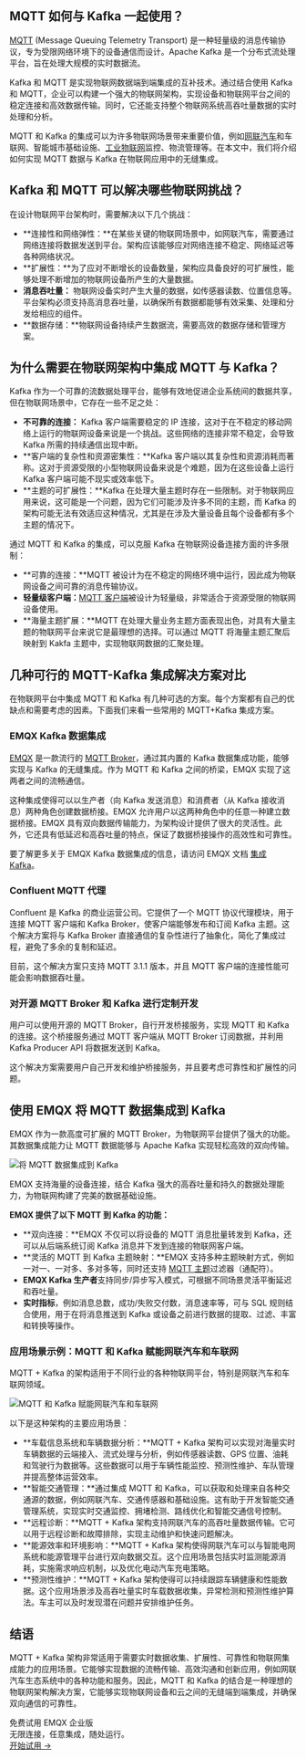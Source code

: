 ## MQTT 如何与 Kafka 一起使用？

[MQTT](https://www.emqx.com/zh/blog/the-easiest-guide-to-getting-started-with-mqtt) (Message Queuing Telemetry Transport) 是一种轻量级的消息传输协议，专为受限网络环境下的设备通信而设计。Apache Kafka 是一个分布式流处理平台，旨在处理大规模的实时数据流。

Kafka 和 MQTT 是实现物联网数据端到端集成的互补技术。通过结合使用 Kafka 和 MQTT，企业可以构建一个强大的物联网架构，实现设备和物联网平台之间的稳定连接和高效数据传输。同时，它还能支持整个物联网系统高吞吐量数据的实时处理和分析。

MQTT 和 Kafka 的集成可以为许多物联网场景带来重要价值，例如[网联汽车](https://www.emqx.com/zh/blog/connected-cars-and-automotive-connectivity-all-you-need-to-know)和车联网、智能城市基础设施、[工业物联网](https://www.emqx.com/zh/blog/iiot-explained-examples-technologies-benefits-and-challenges)监控、物流管理等。在本文中，我们将介绍如何实现 MQTT 数据与 Kafka 在物联网应用中的无缝集成。

## Kafka 和 MQTT 可以解决哪些物联网挑战？

在设计物联网平台架构时，需要解决以下几个挑战：

- **连接性和网络弹性：**在某些关键的物联网场景中，如网联汽车，需要通过网络连接将数据发送到平台。架构应该能够应对网络连接不稳定、网络延迟等各种网络状况。
- **扩展性：**为了应对不断增长的设备数量，架构应具备良好的可扩展性，能够处理不断增加的物联网设备所产生的大量数据。
- **消息吞吐量：** 物联网设备实时产生大量的数据，如传感器读数、位置信息等。平台架构必须支持高消息吞吐量，以确保所有数据都能够有效采集、处理和分发给相应的组件。
- **数据存储：**物联网设备持续产生数据流，需要高效的数据存储和管理方案。

## 为什么需要在物联网架构中集成 MQTT 与 Kafka？

Kafka 作为一个可靠的流数据处理平台，能够有效地促进企业系统间的数据共享，但在物联网场景中，它存在一些不足之处：

- **不可靠的连接：** Kafka 客户端需要稳定的 IP 连接，这对于在不稳定的移动网络上运行的物联网设备来说是一个挑战。这些网络的连接非常不稳定，会导致 Kafka 所需的持续通信出现中断。
- **客户端的复杂性和资源密集性：**Kafka 客户端以其复杂性和资源消耗而著称。这对于资源受限的小型物联网设备来说是个难题，因为在这些设备上运行 Kafka 客户端可能不现实或效率低下。
- **主题的可扩展性：**Kafka 在处理大量主题时存在一些限制。对于物联网应用来说，这可能是一个问题，因为它们可能涉及许多不同的主题，而 Kafka 的架构可能无法有效适应这种情况，尤其是在涉及大量设备且每个设备都有多个主题的情况下。

通过 MQTT 和 Kafka 的集成，可以克服 Kafka 在物联网设备连接方面的许多限制：

- **可靠的连接：**MQTT 被设计为在不稳定的网络环境中运行，因此成为物联网设备之间可靠的消息传输协议。
- **轻量级客户端：**[MQTT 客户端](https://www.emqx.com/zh/blog/mqtt-client-tools)被设计为轻量级，非常适合于资源受限的物联网设备使用。
- **海量主题扩展：**MQTT 在处理大量业务主题方面表现出色，对具有大量主题的物联网平台来说它是最理想的选择。可以通过 MQTT 将海量主题汇聚后映射到 Kakfa 主题中，实现物联网数据的汇聚处理。

## 几种可行的 MQTT-Kafka 集成解决方案对比

在物联网平台中集成 MQTT 和 Kafka 有几种可选的方案。每个方案都有自己的优缺点和需要考虑的因素。下面我们来看一些常用的 MQTT+Kafka 集成方案。

### EMQX Kafka 数据集成

[EMQX](https://www.emqx.com/zh/products/emqx) 是一款流行的 [MQTT Broker](https://www.emqx.com/zh/blog/the-ultimate-guide-to-mqtt-broker-comparison)，通过其内置的 Kafka 数据集成功能，能够实现与 Kafka 的无缝集成。作为 MQTT 和 Kafka 之间的桥梁，EMQX 实现了这两者之间的流畅通信。

这种集成使得可以以生产者（向 Kafka 发送消息）和消费者（从 Kafka 接收消息）两种角色创建数据桥接。EMQX 允许用户以这两种角色中的任意一种建立数据桥接。EMQX 具有双向数据传输能力，为架构设计提供了很大的灵活性。此外，它还具有低延迟和高吞吐量的特点，保证了数据桥接操作的高效性和可靠性。

要了解更多关于 EMQX Kafka 数据集成的信息，请访问 EMQX 文档 [集成 Kafka](https://docs.emqx.com/zh/enterprise/v4.4/rule/bridge_kafka.html)。

### Confluent MQTT 代理

Confluent 是 Kafka 的商业运营公司。它提供了一个 MQTT 协议代理模块，用于连接 MQTT 客户端和 Kafka Broker，使客户端能够发布和订阅 Kafka 主题。这个解决方案将与 Kafka Broker 直接通信的复杂性进行了抽象化，简化了集成过程，避免了多余的复制和延迟。

目前，这个解决方案只支持 MQTT 3.1.1 版本，并且 MQTT 客户端的连接性能可能会影响数据吞吐量。

### 对开源 MQTT Broker 和 Kafka 进行定制开发

用户可以使用开源的 MQTT Broker，自行开发桥接服务，实现 MQTT 和 Kafka 的连接。这个桥接服务通过 MQTT 客户端从 MQTT Broker 订阅数据，并利用 Kafka Producer API 将数据发送到 Kafka。

这个解决方案需要用户自己开发和维护桥接服务，并且要考虑可靠性和扩展性的问题。

## 使用 EMQX 将 MQTT 数据集成到 Kafka

EMQX 作为一款高度可扩展的 MQTT Broker，为物联网平台提供了强大的功能。其数据集成能力让 MQTT 数据能够与 Apache Kafka 实现轻松高效的双向传输。

![将 MQTT 数据集成到 Kafka](https://assets.emqx.com/images/5b982a838b7bb7388ace8fe90500282b.png)

EMQX 支持海量的设备连接，结合 Kafka 强大的高吞吐量和持久的数据处理能力，为物联网构建了完美的数据基础设施。

**EMQX 提供了以下 MQTT 到 Kafka 的功能：**

- **双向连接：**EMQX 不仅可以将设备的 MQTT 消息批量转发到 Kafka，还可以从后端系统订阅 Kafka 消息并下发到连接的物联网客户端。
- **灵活的 MQTT 到 Kafka 主题映射：**EMQX 支持多种主题映射方式，例如一对一、一对多、多对多等，同时还支持 [MQTT 主题](https://www.emqx.com/zh/blog/advanced-features-of-mqtt-topics)过滤器（通配符）。
- **EMQX Kafka 生产者**支持同步/异步写入模式，可根据不同场景灵活平衡延迟和吞吐量。
- **实时指标**，例如消息总数，成功/失败交付数，消息速率等，可与 SQL 规则结合使用，用于在将消息推送到 Kafka 或设备之前进行数据的提取、过滤、丰富和转换等操作。

### 应用场景示例：MQTT 和 Kafka 赋能网联汽车和车联网

MQTT + Kafka 的架构适用于不同行业的各种物联网平台，特别是网联汽车和车联网领域。

![MQTT 和 Kafka 赋能网联汽车和车联网](https://assets.emqx.com/images/2ffab2dcda85974f221d815acd9a5972.png)

以下是这种架构的主要应用场景：

- **车载信息系统和车辆数据分析：**MQTT + Kafka 架构可以实现对海量实时车辆数据的云端接入、流式处理与分析，例如传感器读数、GPS 位置、油耗和驾驶行为数据等。这些数据可以用于车辆性能监控、预测性维护、车队管理并提高整体运营效率。
- **智能交通管理：**通过集成 MQTT 和 Kafka，可以获取和处理来自各种交通源的数据，例如网联汽车、交通传感器和基础设施。这有助于开发智能交通管理系统，实现实时交通监控、拥堵检测、路线优化和智能交通信号控制。
- **远程诊断：**MQTT + Kafka 架构支持网联汽车的高吞吐量数据传输。它可以用于远程诊断和故障排除，实现主动维护和快速问题解决。
- **能源效率和环境影响：**MQTT + Kafka 架构使得网联汽车可以与智能电网系统和能源管理平台进行双向数据交互。这个应用场景包括实时监测能源消耗，实施需求响应机制，以及优化电动汽车充电策略。
- **预测性维护：**MQTT + Kafka 架构使得可以持续跟踪车辆健康和性能数据。这个应用场景涉及高吞吐量实时车载数据收集，异常检测和预测性维护算法。车主可以及时发现潜在问题并安排维护任务。

## 结语

MQTT + Kafka 架构非常适用于需要实时数据收集、扩展性、可靠性和物联网集成能力的应用场景。它能够实现数据的流畅传输、高效沟通和创新应用，例如网联汽车生态系统中的各种功能和服务。因此，MQTT 和 Kafka 的结合是一种理想的物联网架构解决方案，它能够实现物联网设备和云之间的无缝端到端集成，并确保双向通信的可靠性。



<section class="promotion">
    <div>
        免费试用 EMQX 企业版
            <div class="is-size-14 is-text-normal has-text-weight-normal">无限连接，任意集成，随处运行。</div>
    </div>
    <a href="https://www.emqx.com/zh/try?product=enterprise" class="button is-gradient px-5">开始试用 →</a>
</section>
